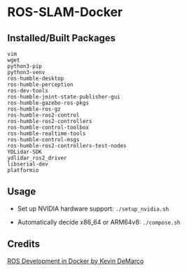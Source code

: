 # ROS-SLAM-Docker

## Installed/Built Packages

```
vim
wget
python3-pip
python3-venv
ros-humble-desktop
ros-humble-perception
ros-dev-tools
ros-humble-joint-state-publisher-gui
ros-humble-gazebo-ros-pkgs
ros-humble-ros-gz
ros-humble-ros2-control
ros-humble-ros2-controllers
ros-humble-control-toolbox
ros-humble-realtime-tools
ros-humble-control-msgs
ros-humble-ros2-controllers-test-nodes
YDLidar-SDK
ydlidar_ros2_driver
libserial-dev
platformio
```

## Usage

- Set up NVIDIA hardware support: `./setup_nvidia.sh`

- Automatically decide x86_64 or ARM64v8: `./compose.sh`

## Credits

[ROS Development in Docker by Kevin DeMarco](https://www.kevindemarco.com/ros/docker/docker-compose/robotics/programming/development/2022/12/28/ros-docker.html)
